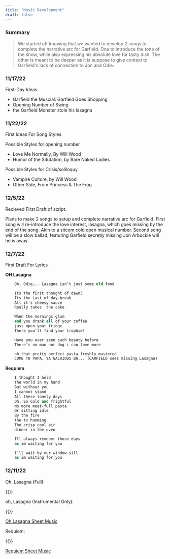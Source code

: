 ```yaml
---
title: "Music Development"
draft: false
---
```


### Summary

> We started off knowing that we wanted to develop 2 songs to complete the narrative arc for Garfield. One to introduce the tone of the show, while also expressing his absolute love for tasty dish. The other is meant to be deeper as it is suppose to give context to Garfield's lack of connection to Jon and Odie. 

### 11/17/22

First-Day Ideas
- Garfield the Muscial: Garfield Goes Shopping
- Opening Number of Swing
- the Garfield Monster stole his lasagna

### 11/22/22
First Ideas For Song Styles

Possible Styles for opening number
- Love Me Normally, By Will Wood
- Humor of the Situtation, by Bare Naked Ladies

Possible Styles for Crisis/soliloquy
- Vampire Culture, by Will Wood
- Other Side, From Princess & The Frog

### 12/5/22

Recieved First Draft of script.
 
Plans to make 2 songs to setup and complete narrative arc for Garfield. 
First song will re-introduce the love interest, lasagna, which goes missing by the end of the song. Akin to a sitcom cold open musical number. 
Second song will be a slow ballad, featuring Garfield secretly missing Jon Arbuckle will he is away.

### 12/7/22

First Draft For Lyrics

**OH Lasagna**

```e
    Oh, Odie….. Lasagna isn’t just some old food

    Its the first thought of dawn3
    Its the Last of day-break
    All it’s cheesy sauce
    Really takes  the cake

    When the mornings glum
    and you drank all of your coffee
    just open your fridge
    There you'll find your trophie!

    Have you ever seen such beauty before
    There’s no man nor dog i can love more

    oh that pretty perfect pasta freshly mastered
    COME TO PAPA, YA GALRIOUS BA... (GARFIELD sees missing Lasagna)
```
**Requiem** 
```e
    I thought I held 
    The world in my hand
    But without you
    I cannot stand
    All these lonely days
    Oh, So Cold and frightful
    No more meat-full pasta
    Or sitting idle
    By the fire 
    the tv humming
    The crisp cool air
    dinner in the oven

    Ill always remeber those days
    as im waiting for you

    I'll wait by our window sill
    as im waiting for you
```

### 12/11/22


Oh, Lasagna (Full):

{{<audiofile lasagna_full.mp3>}}

oh, Lasagna (Instrumental Only):

{{<audiofile lasagna_instrumental.mp3>}}

[Oh Lasagna Sheet Music](lasagna.pdf)


Requiem:

{{<audiofile requiem.mp3 >}}

[Requiem Sheet Music](requiem.pdf)